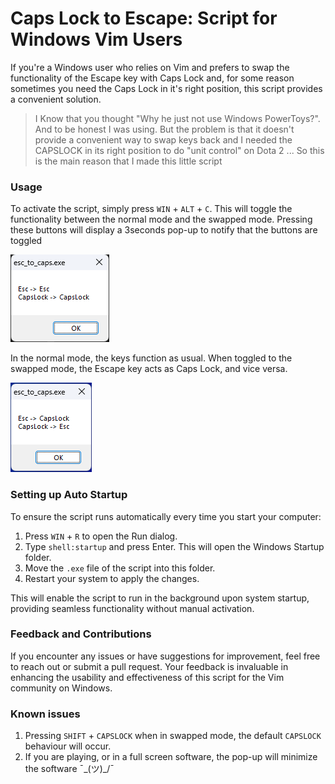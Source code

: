 # Caps Lock to Escape: Script for Windows Vim Users

If you're a Windows user who relies on Vim and prefers to swap the functionality of the Escape key with Caps Lock and, for some reason sometimes you need the Caps Lock in it's right position, this script provides a convenient solution.

> I Know that you thought "Why he just not use Windows PowerToys?". And to be honest I was using.
> But the problem is that it doesn't provide a convenient way to swap keys back and I needed the CAPSLOCK in its right position to do "unit control" on Dota 2
> ... So this is the main reason that I made this little script

### Usage

To activate the script, simply press `WIN` + `ALT` + `C`. This will toggle the functionality between the normal mode and the swapped mode.
Pressing these buttons will display a 3seconds pop-up to notify that the buttons are toggled

![Normal Mode](./docs/normal.png)

In the normal mode, the keys function as usual. When toggled to the swapped mode, the Escape key acts as Caps Lock, and vice versa.

![Swapped Mode](./docs/swapped.png)

### Setting up Auto Startup

To ensure the script runs automatically every time you start your computer:

1. Press `WIN` + `R` to open the Run dialog.
2. Type `shell:startup` and press Enter. This will open the Windows Startup folder.
3. Move the `.exe` file of the script into this folder.
4. Restart your system to apply the changes.

This will enable the script to run in the background upon system startup, providing seamless functionality without manual activation.

### Feedback and Contributions

If you encounter any issues or have suggestions for improvement, feel free to reach out or submit a pull request. Your feedback is invaluable in enhancing the usability and effectiveness of this script for the Vim community on Windows.

### Known issues

1. Pressing `SHIFT` + `CAPSLOCK` when in swapped mode, the default `CAPSLOCK` behaviour will occur.
2. If you are playing, or in a full screen software, the pop-up will minimize the software ¯\_(ツ)\_/¯
